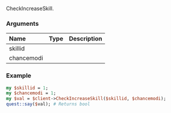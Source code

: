 CheckIncreaseSkill.
### Arguments
**Name**|**Type**|**Description**
:---|:---|:---
skillid||
chancemodi||

### Example

```perl
my $skillid = 1;
my $chancemodi = 1;
my $val = $client->CheckIncreaseSkill($skillid, $chancemodi);
quest::say($val); # Returns bool
```